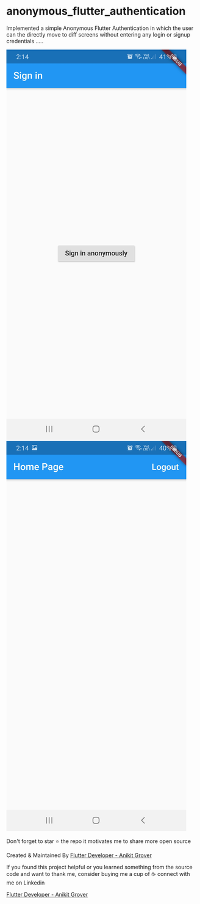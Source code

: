 # anonymous_flutter_authentication

Implemented a simple  Anonymous Flutter Authentication in which the user can the directly move to diff screens  without entering any login or signup credentials .....

![alt text](assets/a.jpg)
![alt text](assets/b.jpg)

 Don't forget to star ⭐ the repo it motivates me to share more open source

Created & Maintained By
<a href="https://www.linkedin.com/in/anikit-grover/">Flutter Developer - Anikit Grover </a>

If you found this project helpful or you learned something from the source code and want to thank me, consider buying me a cup of ☕ connect with me on Linkedin

<a href="https://www.linkedin.com/in/anikit-grover/">Flutter Developer - Anikit Grover </a>
